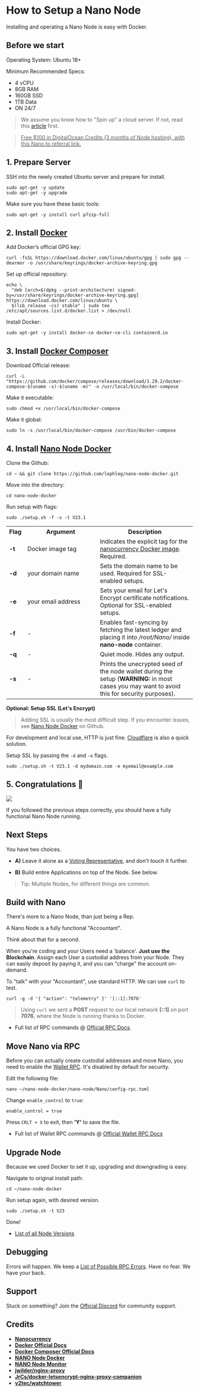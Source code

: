 # How to Setup a Nano Node

Installing and operating a Nano Node is easy with Docker.

## Before we start

Operating System: Ubuntu 18+
 
Minimum Recommended Specs: 

- 4 vCPU
- 8GB RAM
- 160GB SSD
- 1TB Data
- ON 24/7

>We assume you know how to "Spin up" a cloud server. If not, read this [article](https://docs.digitalocean.com/products/droplets/how-to/create/) first. 

<a href="https://m.do.co/c/f139acf4ddcb" target="_blank">

> Free $100 in DigitalOcean Credits (3 months of Node hosting), with this Nano.to referral link.

</a>

## 1. Prepare Server

SSH into the newly created Ubuntu server and prepare for install.

```
sudo apt-get -y update
sudo apt-get -y upgrade
```

Make sure you have these basic tools:

```
sudo apt-get -y install curl p7zip-full
```

## 2. Install [Docker](https://docs.docker.com/engine/install/ubuntu/)


Add Docker’s official GPG key:

```
curl -fsSL https://download.docker.com/linux/ubuntu/gpg | sudo gpg --dearmor -o /usr/share/keyrings/docker-archive-keyring.gpg
```

Set up official repository:

```
echo \
  "deb [arch=$(dpkg --print-architecture) signed-by=/usr/share/keyrings/docker-archive-keyring.gpg] https://download.docker.com/linux/ubuntu \
  $(lsb_release -cs) stable" | sudo tee /etc/apt/sources.list.d/docker.list > /dev/null
```

Install Docker:

```
sudo apt-get -y install docker-ce docker-ce-cli containerd.io
```

## 3. Install [Docker Composer](https://docs.docker.com/compose/install/)

Download Official release:

```
curl -L "https://github.com/docker/compose/releases/download/1.29.2/docker-compose-$(uname -s)-$(uname -m)" -o /usr/local/bin/docker-compose
```

Make it executable:

```
sudo chmod +x /usr/local/bin/docker-compose
```

Make it global:

```
sudo ln -s /usr/local/bin/docker-compose /usr/bin/docker-compose
```

## 4. Install [Nano Node Docker](https://github.com/lephleg/nano-node-docker)

Clone the Github:

```
cd ~ && git clone https://github.com/lephleg/nano-node-docker.git
```

Move into the directory:

```
cd nano-node-docker
```

Run setup with flags:

```
sudo ./setup.sh -f -s -t V23.1
```

<table>
    <tr>
        <th width="20px">Flag</th>
        <th width="180px">Argument</th>
        <th>Description</th>
    </tr>
    <tr>
        <td><b>-t</b></td>
        <td>Docker image tag</td>
        <td>Indicates the explicit tag for the <a href="https://hub.docker.com/r/nanocurrency/nano/tags" target="_blank">nanocurrency Docker image</a>. Required.</td>
    </tr>
    <tr>
        <td><b>-d</b></td>
        <td>your domain name</td>
        <td>Sets the domain name to be used. Required for SSL-enabled setups.</td>
    </tr>
    <tr>
        <td><b>-e</b></td>
        <td>your email address</td>
        <td>Sets your email for Let's Encrypt certificate notifications. Optional for SSL-enabled setups.</td>
    </tr>
    <tr>
        <td><b>-f</b></td>
        <td>-</td>
        <td>Enables fast-syncing by fetching the latest ledger and placing it into <i>/root/Nano/</i> inside <b>nano-node</b>
            container.</td>
    </tr>
    <tr>
        <td><b>-q</b></td>
        <td>-</td>
        <td>Quiet mode. Hides any output.</td>
    </tr>
    <tr>
        <td><b>-s</b></td>
        <td>-</td>
        <td>Prints the unecrypted seed of the node wallet during the setup (<b>WARNING:</b> in most cases you may want to avoid this
            for security purposes).</td>
    </tr>
</table>

**Optional: Setup SSL (Let's Encrypt)**

> Adding SSL is usually the most difficult step. If you encounter issues, see [Nano Node Docker](https://github.com/lephleg/nano-node-docker) on Github. 

For development and local use, HTTP is just fine. [Cloudflare](https://www.cloudflare.com/) is also a quick solution.

Setup SSL by passing the ```-d``` and ```-e``` flags.

```
sudo ./setup.sh -t V23.1 -d mydomain.com -e myemail@example.com
```


## 5. Congratulations 🎉

![](../assets/screenshot.png)

If you followed the previous steps correctly, you should have a fully functional Nano Node running. 

## Next Steps

You have two choices. 

- **A)** Leave it alone as a [Voting Representative](https://docs.nano.org/running-a-node/overview/), and don't touch it further.

- **B)** Build entire Applications on top of the Node. See below.

> Tip: Multiple Nodes, for different things are common.

## Build with Nano

There's more to a Nano Node, than just being a Rep. 

A Nano Node is a fully functional "Accountant". 

Think about that for a second. 

When you're coding and your Users need a 'balance'. **Just use the Blockchain**. Assign each User a custodial address from your Node. They can easily deposit by paying it, and you can "charge" the account on-demand. 

To "talk" with your "Accountant", use standard HTTP. We can use ```curl``` to test.

```
curl -g -d '{ "action": "telemetry" }' '[::1]:7076'
```

> Using ```curl``` we sent a **POST** request to our local network **[::1]** on port **7076**, where the Node is running thanks to Docker.

- Full list of RPC commands @ [Official RPC Docs](https://docs.nano.org/commands/rpc-protocol). 

## Move Nano via RPC

Before you can actually create custodial addresses and move Nano, you need to enable the [Wallet RPC](https://docs.nano.org/commands/rpc-protocol/#wallet-rpcs). It's disabled by default for security.

Edit the following file:

```
nano ~/nano-node-docker/nano-node/Nano/config-rpc.toml
```

Change ```enable_control``` to ```true```:

```
enable_control = true
```

Press ```CRLT + X``` to exit, then **'Y'** to save the file. 

- Full list of Wallet RPC commands @ [Official Wallet RPC Docs](https://docs.nano.org/commands/rpc-protocol)

## Upgrade Node

Because we used Docker to set it up, upgrading and downgrading is easy.

Navigate to original install path:

```
cd ~/nano-node-docker 
```

Run setup again, with desired version.

```
sudo ./setup.sh -t V23
```

Done!

- [List of all Node Versions](https://hub.docker.com/r/nanocurrency/nano/tags)

## Debugging

Errors will happen. We keep a [List of Possible RPC Errors](/rpc-errors). Have no fear. We have your back.

## Support

Stuck on something? Join the [Official Discord](https://discord.com/invite/RNAE2R9) for community support.

## Credits

* **[Nanocurrency](https://github.com/nanocurrency/nano-node)**
* **[Docker Official Docs](https://docs.docker.com/engine/install/ubuntu/)**
* **[Docker Composer Official Docs](https://docs.docker.com/compose/install/)**
* **[NANO Node Docker](https://github.com/lephleg/nano-node-docker)**
* **[NANO Node Monitor](https://github.com/NanoTools/nanoNodeMonitor)**
* **[jwilder/nginx-proxy](https://github.com/jwilder/nginx-proxy)**
* **[JrCs/docker-letsencrypt-nginx-proxy-companion](https://github.com/JrCs/docker-letsencrypt-nginx-proxy-companion)**
* **[v2tec/watchtower](https://github.com/v2tec/watchtower)**
